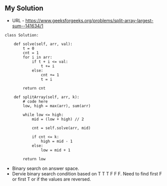 ## My Solution

- URL - https://www.geeksforgeeks.org/problems/split-array-largest-sum--141634/1

```
class Solution:
    
    def solve(self, arr, val):
        t = 0
        cnt = 1
        for i in arr:
            if t + i <= val:
                t += i
            else:
                cnt += 1
                t = i
            
        return cnt
    
    def splitArray(self, arr, k):
        # code here
        low, high = max(arr), sum(arr)
        
        while low <= high:
            mid = (low + high) // 2
            
            cnt = self.solve(arr, mid)
            
            if cnt <= k:
                high = mid - 1
            else:
                low = mid + 1
                
        return low
```

- Binary search on answer space.
- Dervie binary search condition based on T T T F F F. Need to find first F or first T or if the values are reversed.
